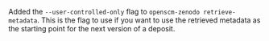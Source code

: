Added the `--user-controlled-only` flag to `openscm-zenodo retrieve-metadata`.
This is the flag to use if you want to use the retrieved metadata as the starting point for the next version of a deposit.
